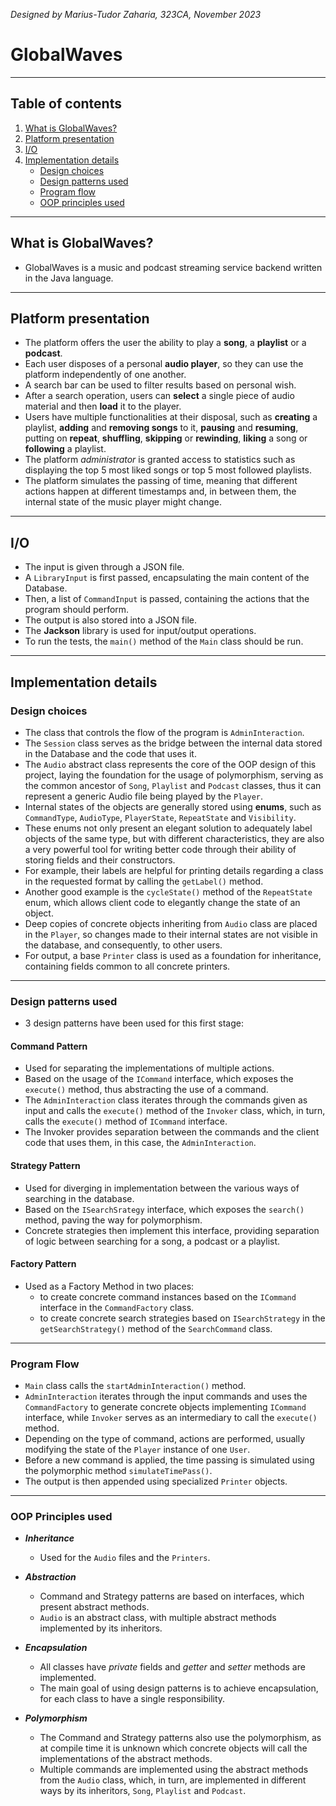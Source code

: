 *Designed by Marius-Tudor Zaharia, 323CA, November 2023*

# GlobalWaves

---

## Table of contents
1. [What is GlobalWaves?](#what-is-globalwaves)
2. [Platform presentation](#platform-presentation)
3. [I/O](#io)
4. [Implementation details](#implementation-details)
    * [Design choices](#design-choices)
    * [Design patterns used](#design-patterns-used)
    * [Program flow](#program-flow)
    * [OOP principles used](#oop-principles-used)

---

## What is GlobalWaves?
* GlobalWaves is a music and podcast streaming service backend written in the
Java language.

---

## Platform presentation
* The platform offers the user the ability to play a **song**, a **playlist**
or a **podcast**.
* Each user disposes of a personal **audio player**, so they can use the
platform independently of one another.
* A search bar can be used to filter results based on personal wish.
* After a search operation, users can **select** a single piece of audio
material and then **load** it to the player.
* Users have multiple functionalities at their disposal, such as **creating** a
playlist, **adding** and **removing songs** to it, **pausing** and
**resuming**, putting on **repeat**, **shuffling**, **skipping** or
**rewinding**, **liking** a song or **following** a playlist.
* The platform *administrator* is granted access to statistics such as
displaying the top 5 most liked songs or top 5 most followed playlists.
* The platform simulates the passing of time, meaning that different actions
happen at different timestamps and, in between them, the internal state of the
music player might change.

---

## I/O
* The input is given through a JSON file.
* A `LibraryInput` is first passed, encapsulating the main content of the
Database.
* Then, a list of `CommandInput` is passed, containing the actions that the
program should perform.
* The output is also stored into a JSON file.
* The **Jackson** library is used for input/output operations.
* To run the tests, the `main()` method of the `Main` class should be run.

---

## Implementation details
### Design choices
* The class that controls the flow of the program is `AdminInteraction`.
* The `Session` class serves as the bridge between the internal data stored
in the Database and the code that uses it.
* The `Audio` abstract class represents the core of the OOP design of this
project, laying the foundation for the usage of polymorphism, serving as the
common ancestor of `Song`, `Playlist` and `Podcast` classes, thus it can
represent a generic Audio file being played by the `Player`.
* Internal states of the objects are generally stored using **enums**, such as
`CommandType`, `AudioType`, `PlayerState`, `RepeatState` and `Visibility`.
* These enums not only present an elegant solution to adequately label objects
of the same type, but with different characteristics, they are also a very
powerful tool for writing better code through their ability of storing fields
and their constructors.
* For example, their labels are helpful for printing details regarding a class
in the requested format by calling the `getLabel()` method.
* Another good example is the `cycleState()` method of the `RepeatState` enum,
which allows client code to elegantly change the state of an object.
* Deep copies of concrete objects inheriting from `Audio` class are placed
in the `Player`, so changes made to their internal states are not visible in
the database, and consequently, to other users.
* For output, a base `Printer` class is used as a foundation for inheritance,
containing fields common to all concrete printers.

---

### Design patterns used
* 3 design patterns have been used for this first stage:

#### Command Pattern
* Used for separating the implementations of multiple actions.
* Based on the usage of the `ICommand` interface, which exposes the `execute()`
method, thus abstracting the use of a command.
* The `AdminInteraction` class iterates through the commands given as input
and calls the `execute()` method of the `Invoker` class, which, in turn,
calls the `execute()` method of `ICommand` interface.
* The Invoker provides separation between the commands and the client code that
uses them, in this case, the `AdminInteraction`.

#### Strategy Pattern
* Used for diverging in implementation between the various ways of searching in
the database.
* Based on the `ISearchSrategy` interface, which exposes the `search()` method,
paving the way for polymorphism.
* Concrete strategies then implement this interface, providing separation of
logic between searching for a song, a podcast or a playlist.

#### Factory Pattern
* Used as a Factory Method in two places:
  * to create concrete command instances based on the `ICommand` interface in
  the `CommandFactory` class.
  * to create concrete search strategies based on `ISearchStrategy` in the
  `getSearchStrategy()` method of the `SearchCommand` class.

---

### Program Flow
* `Main` class calls the `startAdminInteraction()` method.
* `AdminInteraction` iterates through the input commands and uses the
`CommandFactory` to generate concrete objects implementing `ICommand`
interface, while `Invoker` serves as an intermediary to call the `execute()`
method.
* Depending on the type of command, actions are performed, usually modifying
the state of the `Player` instance of one `User`.
* Before a new command is applied, the time passing is simulated using the
polymorphic method `simulateTimePass()`.
* The output is then appended using specialized `Printer` objects.

---

### OOP Principles used
* ***Inheritance***
  * Used for the `Audio` files and the `Printers`.

* ***Abstraction***
  * Command and Strategy patterns are based on interfaces, which present
  abstract methods.
  * `Audio` is an abstract class, with multiple abstract methods implemented
  by its inheritors.

* ***Encapsulation***
  * All classes have *private* fields and *getter* and *setter* methods are
  implemented.
  * The main goal of using design patterns is to achieve encapsulation, for
  each class to have a single responsibility.

* ***Polymorphism***
  * The Command and Strategy patterns also use the polymorphism, as at compile
  time it is unknown which concrete objects will call the implementations of
  the abstract methods.
  * Multiple commands are implemented using the abstract methods from the
  `Audio` class, which, in turn, are implemented in different ways by its
  inheritors, `Song`, `Playlist` and `Podcast`.
